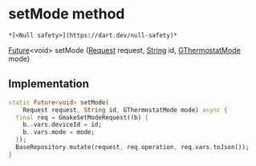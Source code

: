 


# setMode method




    *[<Null safety>](https://dart.dev/null-safety)*




[Future](https://api.flutter.dev/flutter/dart-async/Future-class.html)&lt;void> setMode
([Request](../../yonomi-sdk/Request-class.md) request, [String](https://api.flutter.dev/flutter/dart-core/String-class.html) id, [GThermostatMode](../../third_party_yonomi_graphql_schema_schema.docs.schema.gql/GThermostatMode-class.md) mode)








## Implementation

```dart
static Future<void> setMode(
    Request request, String id, GThermostatMode mode) async {
  final req = GmakeSetModeRequest((b) {
    b..vars.deviceId = id;
    b..vars.mode = mode;
  });
  BaseRepository.mutate(request, req.operation, req.vars.toJson());
}
```







